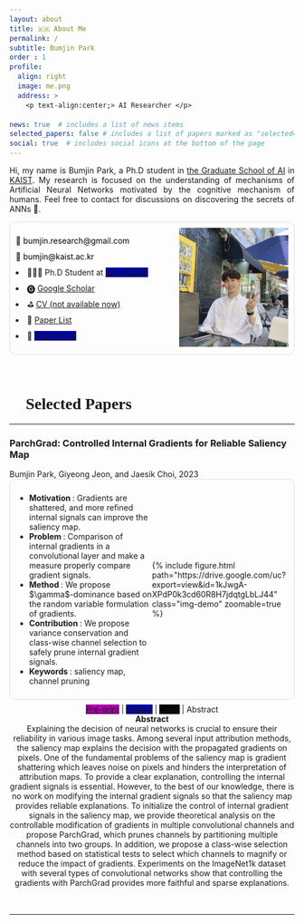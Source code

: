 ```yaml
---
layout: about
title: 🇰🇷 About Me
permalink: /
subtitle: Bumjin Park
order : 1 
profile:
  align: right
  image: me.png
  address: >
    <p text-align:center;> AI Researcher </p>

news: true  # includes a list of news items
selected_papers: false # includes a list of papers marked as "selected={true}"
social: true  # includes social icons at the bottom of the page
---
```


<p style="text-align: justify;">
Hi, my name is Bumjin Park, a Ph.D student in 
<a href="https://gsai.kaist.ac.kr/">the Graduate School of AI</a> in
<a href="https://www.kaist.ac.kr/en/">KAIST</a>.  
My research is focused on the understanding of mechanisms of Artificial Neural Networks motivated by the cognitive mechanism of humans. 
Feel free to contact for discussions on discovering the secrets of ANNs 🤗.
</p>
<!-- --------------------  Links -------------------- -->
<div style="display: grid;grid-template-columns: 3fr 2fr;border:1px solid #DDDDFF;border-radius:10px;padding:10px;align-items:center;">
<div style="line-height:2.0">
📨 <tag class="box-demo-link" style='color:#000000;background:#ffffff;border-radius: 10px;'>bumjin.research@gmail.com</tag> <br>
 📨 <tag class="box-demo-link" style='color:#000000;background:#ffffff;border-radius: 10px;'>bumjin@kaist.ac.kr</tag> 
 <li> 🧑🏻‍🎓 Ph.D Student at  <a class="box-demo-link" href="http://sail.kaist.ac.kr/" style="background:#0000AA"> SAIL.KAIST  </a>  </li>
<li> 🅖 <a class="box-demo-link" href="https://scholar.google.co.kr/citations?user=XzIXaxoAAAAJ&hl=ko" >Google Scholar</a>  </li>
<li> ⛳️ <a class="box-demo-link" href="">  CV (not available now) </a>  </li>
<li> 📝 <a class="box-demo-link" href="/share/full_paper_list"> Paper List </a>  </li>

<li> 🚀   <a class="box-demo-link" href="/main_projects/" style="background:#0000AA"> Project List </a>  </li>
</div>
<div>
  <img src="assets/common/me.png" width="100%" > 
</div>
</div>


<h1 style="font-family:Times New Roman;padding-top:2rem;"> 📌 Selected Papers   </h1>
<!-- -------------------- --------------------  Papers -------------------- -------------------- -->
<hr>
  <!--  ParchGrad: Controlled Internal Gradients for Reliable Saliency Map  -->
  <h3 class="demo-title"> ParchGrad: Controlled Internal Gradients for Reliable Saliency Map </h3>
  <div class="authors">Bumjin Park, Giyeong Jeon, and Jaesik Choi, 2023  
  </div>
  <div style="display: grid;grid-template-columns: 1fr 1fr;border:1px solid #DDDDFF;border-radius:10px;padding:10px;align-items:center;">
    <div>
    <ul>
    <li> <strong> Motivation </strong> : Gradients are shattered, and more refined internal signals can improve the saliency map. </li> 
    <li> <strong> Problem </strong> : Comparison of internal gradients in a convolutional layer and make a measure properly compare gradient signals.  </li>
    <li> <strong> Method </strong> : We propose $\gamma$-dominance based on the random variable formulation of gradients. </li>
    <li> <strong> Contribution </strong> : We propose variance conservation and class-wise channel selection to safely prune internal gradient signals. </li>
    <li> <strong> Keywords </strong> : saliency map, channel pruning </li>
    </ul>
      </div>
    <div> {% include figure.html path="https://drive.google.com/uc?export=view&id=1kJwgA-XPdP0k3cd60R8H7jdqtgLbLJ44" class="img-demo" zoomable=true %} 
    </div>
  </div>
  <center>
  <div class="demolink" style='padding-bottom:1rem;padding-top:0.5rem;'>
    <a class="box-demo-link" href="" style="background:#AA00AA" >Pre-print</a> | 
      <a class="box-demo-link" href="/main_papers/parchgrad" style="background:#0005AA;" >Project</a> |
      <a class="box-demo-link" href="https://github.com/fxnnxc/Parchgrad" style="background:#000000;">Code</a> |
    <a class="tooltip-wrap">
      <span class="tooltip-span"> Abstract </span>
      <div class="tooltip-content">
      <strong> Abstract </strong> <br>
      Explaining the decision of neural networks is crucial to ensure their reliability in various image tasks. Among several input attribution methods, the saliency map explains the decision with the propagated gradients on pixels. One of the fundamental problems of the saliency map is gradient shattering which leaves noise on pixels and hinders the interpretation of attribution maps. To provide a clear explanation, controlling the internal gradient signals is essential. However, to the best of our knowledge, there is no work on modifying the internal gradient signals so that the saliency map provides reliable explanations. To initialize the control of internal gradient signals in the saliency map, we provide theoretical analysis on the controllable modification of gradients in multiple convolutional channels and propose ParchGrad, which prunes channels by partitioning multiple channels into two groups. In addition, we propose a class-wise selection method based on statistical tests to select which channels to magnify or reduce the impact of gradients. Experiments on the ImageNet1k dataset with several types of convolutional networks show that controlling the gradients with ParchGrad provides more faithful and sparse explanations.  
      </div>
    </a> 
  </div> 
    </center>

<!-- -------------------- --------------------  Papers -------------------- -------------------- -->
    




<br style='margin-bottom:50px;'>

<!-- <a class="box-demo-link" href="/reading_list/" style="background:#617143 " >🐾 Research Progress</a> | 

<a class="box-demo-link" href="/reading_list/" style="background:#617143 " >🐾 Research Progress</a> |  -->


<!-- <iframe src="/assets/html/sail_research.drawio.html" width="100%" height="500px"></iframe> -->

<hr>



